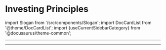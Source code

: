 # Investing Principles

import Slogan from '/src/components/Slogan';
import DocCardList from '@theme/DocCardList';
import {useCurrentSidebarCategory} from '@docusaurus/theme-common';

<DocCardList items={useCurrentSidebarCategory().items}/>

---
<Slogan/>

---